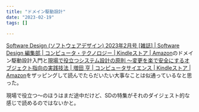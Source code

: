 ```yaml
---
title: "ドメイン駆動設計"
date: "2023-02-19"
tags: []

---
```


[Software Design (ソフトウェアデザイン) 2023年2月号 [雑誌] | Software Design 編集部 | コンピュータ・テクノロジー | Kindleストア | Amazon](https://www.amazon.co.jp/dp/B0BRYWJTKW)のドメイン駆動設計入門と[現場で役立つシステム設計の原則 〜変更を楽で安全にするオブジェクト指向の実践技法 | 増田 亨 | コンピュータサイエンス | Kindleストア | Amazon](https://www.amazon.co.jp/dp/B073GSDBGT)をザッピングして読んでたらだいたい大事なことは似通っているなと思った。

現場で役立つ～のほうはまだ途中だけど、SDの特集がそれのダイジェスト的な感じで読めるのではないかと。
